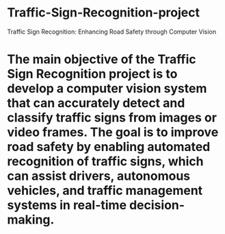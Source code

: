 # Traffic-Sign-Recognition-project
Traffic Sign Recognition: Enhancing Road Safety through Computer Vision
# The main objective of the Traffic Sign Recognition project is to develop a computer vision system that can accurately detect and classify traffic signs from images or video frames. The goal is to improve road safety by enabling automated recognition of traffic signs, which can assist drivers, autonomous vehicles, and traffic management systems in real-time decision-making.

